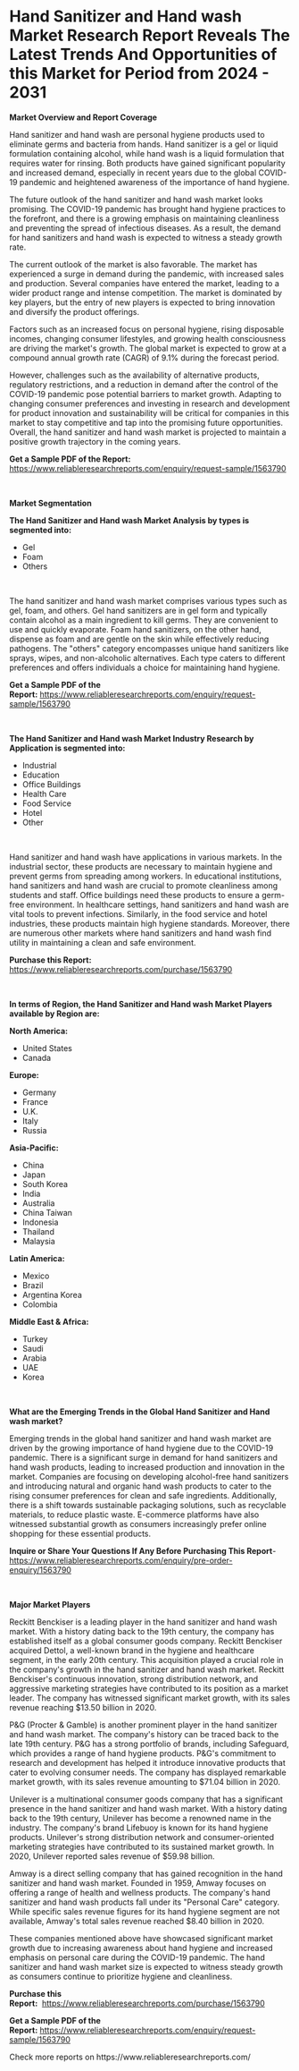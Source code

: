 <p><h1>Hand Sanitizer and Hand wash Market Research Report Reveals The Latest Trends And Opportunities of this Market for Period from 2024 - 2031</h1></p><p><strong>Market Overview and Report Coverage</strong></p>
<p><p>Hand sanitizer and hand wash are personal hygiene products used to eliminate germs and bacteria from hands. Hand sanitizer is a gel or liquid formulation containing alcohol, while hand wash is a liquid formulation that requires water for rinsing. Both products have gained significant popularity and increased demand, especially in recent years due to the global COVID-19 pandemic and heightened awareness of the importance of hand hygiene.</p><p>The future outlook of the hand sanitizer and hand wash market looks promising. The COVID-19 pandemic has brought hand hygiene practices to the forefront, and there is a growing emphasis on maintaining cleanliness and preventing the spread of infectious diseases. As a result, the demand for hand sanitizers and hand wash is expected to witness a steady growth rate.</p><p>The current outlook of the market is also favorable. The market has experienced a surge in demand during the pandemic, with increased sales and production. Several companies have entered the market, leading to a wider product range and intense competition. The market is dominated by key players, but the entry of new players is expected to bring innovation and diversify the product offerings.</p><p>Factors such as an increased focus on personal hygiene, rising disposable incomes, changing consumer lifestyles, and growing health consciousness are driving the market's growth. The global market is expected to grow at a compound annual growth rate (CAGR) of 9.1% during the forecast period.</p><p>However, challenges such as the availability of alternative products, regulatory restrictions, and a reduction in demand after the control of the COVID-19 pandemic pose potential barriers to market growth. Adapting to changing consumer preferences and investing in research and development for product innovation and sustainability will be critical for companies in this market to stay competitive and tap into the promising future opportunities. Overall, the hand sanitizer and hand wash market is projected to maintain a positive growth trajectory in the coming years.</p></p>
<p><strong>Get a Sample PDF of the Report:</strong> <a href="https://www.reliableresearchreports.com/enquiry/request-sample/1563790">https://www.reliableresearchreports.com/enquiry/request-sample/1563790</a></p>
<p>&nbsp;</p>
<p><strong>Market Segmentation</strong></p>
<p><strong>The Hand Sanitizer and Hand wash Market Analysis by types is segmented into:</strong></p>
<p><ul><li>Gel</li><li>Foam</li><li>Others</li></ul></p>
<p>&nbsp;</p>
<p><p>The hand sanitizer and hand wash market comprises various types such as gel, foam, and others. Gel hand sanitizers are in gel form and typically contain alcohol as a main ingredient to kill germs. They are convenient to use and quickly evaporate. Foam hand sanitizers, on the other hand, dispense as foam and are gentle on the skin while effectively reducing pathogens. The "others" category encompasses unique hand sanitizers like sprays, wipes, and non-alcoholic alternatives. Each type caters to different preferences and offers individuals a choice for maintaining hand hygiene.</p></p>
<p><strong>Get a Sample PDF of the Report:</strong>&nbsp;<a href="https://www.reliableresearchreports.com/enquiry/request-sample/1563790">https://www.reliableresearchreports.com/enquiry/request-sample/1563790</a></p>
<p>&nbsp;</p>
<p><strong>The Hand Sanitizer and Hand wash Market Industry Research by Application is segmented into:</strong></p>
<p><ul><li>Industrial</li><li>Education</li><li>Office Buildings</li><li>Health Care</li><li>Food Service</li><li>Hotel</li><li>Other</li></ul></p>
<p>&nbsp;</p>
<p><p>Hand sanitizer and hand wash have applications in various markets. In the industrial sector, these products are necessary to maintain hygiene and prevent germs from spreading among workers. In educational institutions, hand sanitizers and hand wash are crucial to promote cleanliness among students and staff. Office buildings need these products to ensure a germ-free environment. In healthcare settings, hand sanitizers and hand wash are vital tools to prevent infections. Similarly, in the food service and hotel industries, these products maintain high hygiene standards. Moreover, there are numerous other markets where hand sanitizers and hand wash find utility in maintaining a clean and safe environment.</p></p>
<p><strong>Purchase this Report:</strong>&nbsp; <a href="https://www.reliableresearchreports.com/purchase/1563790">https://www.reliableresearchreports.com/purchase/1563790</a></p>
<p>&nbsp;</p>
<p><strong>In terms of Region, the Hand Sanitizer and Hand wash Market Players available by Region are:</strong></p>
<p>
    <p> <strong> North America: </strong>
        <ul>
            <li>United States</li>
            <li>Canada</li>
        </ul>
        </p> 
    <p> <strong> Europe: </strong>
        <ul>
            <li>Germany</li>
            <li>France</li>
            <li>U.K.</li>
            <li>Italy</li>
            <li>Russia</li>
        </ul>
        </p> 
    <p> <strong> Asia-Pacific: </strong>
        <ul>
            <li>China</li>
            <li>Japan</li>
            <li>South Korea</li>
            <li>India</li>
            <li>Australia</li>
            <li>China Taiwan</li>
            <li>Indonesia</li>
            <li>Thailand</li>
            <li>Malaysia</li>
        </ul>
        </p> 
    <p> <strong> Latin America: </strong>
        <ul>
            <li>Mexico</li>
            <li>Brazil</li>
            <li>Argentina Korea</li>
            <li>Colombia</li>
        </ul>
        </p> 
    <p> <strong> Middle East & Africa: </strong>
        <ul>
            <li>Turkey</li>
            <li>Saudi</li>
            <li>Arabia</li>
            <li>UAE</li>
            <li>Korea</li>
        </ul>
    </p>
    </p>
<p>&nbsp;</p>
<p><strong>What are the Emerging Trends in the Global Hand Sanitizer and Hand wash market?</strong></p>
<p><p>Emerging trends in the global hand sanitizer and hand wash market are driven by the growing importance of hand hygiene due to the COVID-19 pandemic. There is a significant surge in demand for hand sanitizers and hand wash products, leading to increased production and innovation in the market. Companies are focusing on developing alcohol-free hand sanitizers and introducing natural and organic hand wash products to cater to the rising consumer preferences for clean and safe ingredients. Additionally, there is a shift towards sustainable packaging solutions, such as recyclable materials, to reduce plastic waste. E-commerce platforms have also witnessed substantial growth as consumers increasingly prefer online shopping for these essential products.</p></p>
<p><strong>Inquire or Share Your Questions If Any Before Purchasing This Report</strong>- <a href="https://www.reliableresearchreports.com/enquiry/pre-order-enquiry/1563790">https://www.reliableresearchreports.com/enquiry/pre-order-enquiry/1563790</a></p>
<p>&nbsp;</p>
<p><strong>Major Market Players</strong></p>
<p><p>Reckitt Benckiser is a leading player in the hand sanitizer and hand wash market. With a history dating back to the 19th century, the company has established itself as a global consumer goods company. Reckitt Benckiser acquired Dettol, a well-known brand in the hygiene and healthcare segment, in the early 20th century. This acquisition played a crucial role in the company's growth in the hand sanitizer and hand wash market. Reckitt Benckiser's continuous innovation, strong distribution network, and aggressive marketing strategies have contributed to its position as a market leader. The company has witnessed significant market growth, with its sales revenue reaching $13.50 billion in 2020.</p><p>P&G (Procter & Gamble) is another prominent player in the hand sanitizer and hand wash market. The company's history can be traced back to the late 19th century. P&G has a strong portfolio of brands, including Safeguard, which provides a range of hand hygiene products. P&G's commitment to research and development has helped it introduce innovative products that cater to evolving consumer needs. The company has displayed remarkable market growth, with its sales revenue amounting to $71.04 billion in 2020.</p><p>Unilever is a multinational consumer goods company that has a significant presence in the hand sanitizer and hand wash market. With a history dating back to the 19th century, Unilever has become a renowned name in the industry. The company's brand Lifebuoy is known for its hand hygiene products. Unilever's strong distribution network and consumer-oriented marketing strategies have contributed to its sustained market growth. In 2020, Unilever reported sales revenue of $59.98 billion.</p><p>Amway is a direct selling company that has gained recognition in the hand sanitizer and hand wash market. Founded in 1959, Amway focuses on offering a range of health and wellness products. The company's hand sanitizer and hand wash products fall under its "Personal Care" category. While specific sales revenue figures for its hand hygiene segment are not available, Amway's total sales revenue reached $8.40 billion in 2020.</p><p>These companies mentioned above have showcased significant market growth due to increasing awareness about hand hygiene and increased emphasis on personal care during the COVID-19 pandemic. The hand sanitizer and hand wash market size is expected to witness steady growth as consumers continue to prioritize hygiene and cleanliness.</p></p>
<p><strong>Purchase this Report:</strong>&nbsp;&nbsp;<a href="https://www.reliableresearchreports.com/purchase/1563790">https://www.reliableresearchreports.com/purchase/1563790</a></p>
<p></p>
<p><strong>Get a Sample PDF of the Report:</strong>&nbsp;<a href="https://www.reliableresearchreports.com/enquiry/request-sample/1563790">https://www.reliableresearchreports.com/enquiry/request-sample/1563790</a></p>
<p>Check more reports on https://www.reliableresearchreports.com/</p>